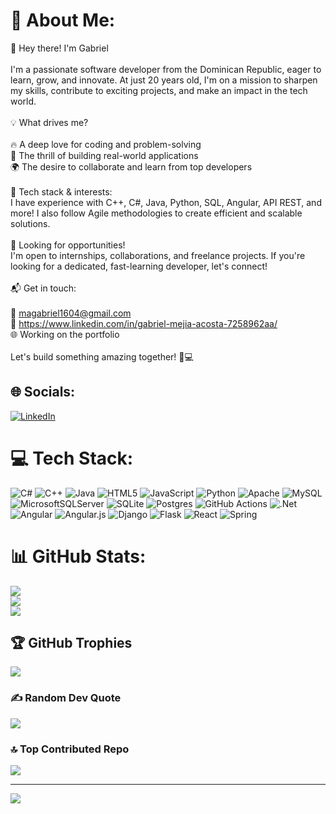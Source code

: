 # 💫 About Me:
👋 Hey there! I'm Gabriel<br><br>I'm a passionate software developer from the Dominican Republic, eager to learn, grow, and innovate. At just 20 years old, I'm on a mission to sharpen my skills, contribute to exciting projects, and make an impact in the tech world.<br><br>💡 What drives me?<br><br>    🔥 A deep love for coding and problem-solving<br>    🚀 The thrill of building real-world applications<br>    🌍 The desire to collaborate and learn from top developers<br><br>🔧 Tech stack & interests:<br>I have experience with C++, C#, Java, Python, SQL, Angular, API REST, and more! I also follow Agile methodologies to create efficient and scalable solutions.<br><br>💼 Looking for opportunities!<br>I'm open to internships, collaborations, and freelance projects. If you're looking for a dedicated, fast-learning developer, let's connect!<br><br>📬 Get in touch:<br><br>    📧 magabriel1604@gmail.com<br>    💼 https://www.linkedin.com/in/gabriel-mejia-acosta-7258962aa/<br>    🌐 Working on the portfolio<br><br>Let's build something amazing together! 🚀💻


## 🌐 Socials:
[![LinkedIn](https://img.shields.io/badge/LinkedIn-%230077B5.svg?logo=linkedin&logoColor=white)](https://linkedin.com/in/gabriel-mejia-acosta-7258962aa) 

# 💻 Tech Stack:
![C#](https://img.shields.io/badge/c%23-%23239120.svg?style=for-the-badge&logo=csharp&logoColor=white) ![C++](https://img.shields.io/badge/c++-%2300599C.svg?style=for-the-badge&logo=c%2B%2B&logoColor=white) ![Java](https://img.shields.io/badge/java-%23ED8B00.svg?style=for-the-badge&logo=openjdk&logoColor=white) ![HTML5](https://img.shields.io/badge/html5-%23E34F26.svg?style=for-the-badge&logo=html5&logoColor=white) ![JavaScript](https://img.shields.io/badge/javascript-%23323330.svg?style=for-the-badge&logo=javascript&logoColor=%23F7DF1E) ![Python](https://img.shields.io/badge/python-3670A0?style=for-the-badge&logo=python&logoColor=ffdd54) ![Apache](https://img.shields.io/badge/apache-%23D42029.svg?style=for-the-badge&logo=apache&logoColor=white) ![MySQL](https://img.shields.io/badge/mysql-4479A1.svg?style=for-the-badge&logo=mysql&logoColor=white) ![MicrosoftSQLServer](https://img.shields.io/badge/Microsoft%20SQL%20Server-CC2927?style=for-the-badge&logo=microsoft%20sql%20server&logoColor=white) ![SQLite](https://img.shields.io/badge/sqlite-%2307405e.svg?style=for-the-badge&logo=sqlite&logoColor=white) ![Postgres](https://img.shields.io/badge/postgres-%23316192.svg?style=for-the-badge&logo=postgresql&logoColor=white) ![GitHub Actions](https://img.shields.io/badge/github%20actions-%232671E5.svg?style=for-the-badge&logo=githubactions&logoColor=white) ![.Net](https://img.shields.io/badge/.NET-5C2D91?style=for-the-badge&logo=.net&logoColor=white) ![Angular](https://img.shields.io/badge/angular-%23DD0031.svg?style=for-the-badge&logo=angular&logoColor=white) ![Angular.js](https://img.shields.io/badge/angular.js-%23E23237.svg?style=for-the-badge&logo=angularjs&logoColor=white) ![Django](https://img.shields.io/badge/django-%23092E20.svg?style=for-the-badge&logo=django&logoColor=white) ![Flask](https://img.shields.io/badge/flask-%23000.svg?style=for-the-badge&logo=flask&logoColor=white) ![React](https://img.shields.io/badge/react-%2320232a.svg?style=for-the-badge&logo=react&logoColor=%2361DAFB) ![Spring](https://img.shields.io/badge/spring-%236DB33F.svg?style=for-the-badge&logo=spring&logoColor=white)
# 📊 GitHub Stats:
![](https://github-readme-stats.vercel.app/api?username=ADRDevp&theme=radical&hide_border=false&include_all_commits=true&count_private=true)<br/>
![](https://github-readme-streak-stats.herokuapp.com/?user=ADRDevp&theme=radical&hide_border=false)<br/>
![](https://github-readme-stats.vercel.app/api/top-langs/?username=ADRDevp&theme=radical&hide_border=false&include_all_commits=true&count_private=true&layout=compact)

## 🏆 GitHub Trophies
![](https://github-profile-trophy.vercel.app/?username=ADRDevp&theme=radical&no-frame=false&no-bg=true&margin-w=4)

### ✍️ Random Dev Quote
![](https://quotes-github-readme.vercel.app/api?type=horizontal&theme=merko)

### 🔝 Top Contributed Repo
![](https://github-contributor-stats.vercel.app/api?username=ADRDevp&limit=5&theme=holi&combine_all_yearly_contributions=true)

---
[![](https://visitcount.itsvg.in/api?id=ADRDevp&icon=0&color=0)](https://visitcount.itsvg.in)

<!-- Proudly created with GPRM ( https://gprm.itsvg.in ) -->
